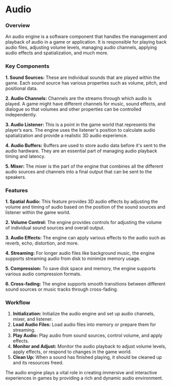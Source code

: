 # Audio

### **Overview**

An audio engine is a software component that handles the management and playback of audio in a game or application. It is responsible for playing back audio files, adjusting volume levels, managing audio channels, applying audio effects and spatialization, and much more.

### **Key Components**

**1. Sound Sources:** These are individual sounds that are played within the game. Each sound source has various properties such as volume, pitch, and positional data.

**2. Audio Channels:** Channels are the streams through which audio is played. A game might have different channels for music, sound effects, and dialogue so that volumes and other properties can be controlled independently.

**3. Audio Listener:** This is a point in the game world that represents the player’s ears. The engine uses the listener's position to calculate audio spatialization and provide a realistic 3D audio experience.

**4. Audio Buffers:** Buffers are used to store audio data before it's sent to the audio hardware. They are an essential part of managing audio playback timing and latency.

**5. Mixer:** The mixer is the part of the engine that combines all the different audio sources and channels into a final output that can be sent to the speakers.

### **Features**

**1. Spatial Audio:** This feature provides 3D audio effects by adjusting the volume and timing of audio based on the position of the sound sources and listener within the game world.

**2. Volume Control:** The engine provides controls for adjusting the volume of individual sound sources and overall output.

**3. Audio Effects:** The engine can apply various effects to the audio such as reverb, echo, distortion, and more.

**4. Streaming:** For longer audio files like background music, the engine supports streaming audio from disk to minimize memory usage.

**5. Compression:** To save disk space and memory, the engine supports various audio compression formats.

**6. Cross-fading:** The engine supports smooth transitions between different sound sources or music tracks through cross-fading.

### **Workflow**

1. **Initialization:** Initialize the audio engine and set up audio channels, mixer, and listener.
2. **Load Audio Files:** Load audio files into memory or prepare them for streaming.
3. **Play Audio:** Play audio from sound sources, control volume, and apply effects.
4. **Monitor and Adjust:** Monitor the audio playback to adjust volume levels, apply effects, or respond to changes in the game world.
5. **Clean Up:** When a sound has finished playing, it should be cleaned up and its resources freed.

The audio engine plays a vital role in creating immersive and interactive experiences in games by providing a rich and dynamic audio environment.
